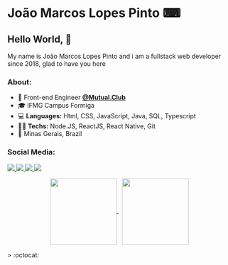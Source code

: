 # João Marcos Lopes Pinto ⌨
## Hello World, 👋
<p>My name is João Marcos Lopes Pinto and i am a fullstack web developer since 2018, glad to have you here</p>


### About:

- 💼 Front-end Engineer **[@Mutual.Club](https://mutual.club/)**
- 🎓 IFMG Campus Formiga
- 💻 **Languages:** Html, CSS, JavaScript, Java, SQL, Typescript
- 👩‍💻 **Techs:** Node.JS, ReactJS, React Native, Git
- 📌 Minas Gerais, Brazil

### Social Media:

<div style="margin-bottom: 10px">
  <a href="https://www.linkedin.com/in/joaomarcoslp3/" alt="Linkedin">
    <img src="https://img.shields.io/badge/LinkedIn-0077B5?style=for-the-badge&logo=linkedin&logoColor=white" />
  </a>
  
  <a href="https://www.instagram.com/joaomarcoslp3/" alt="Instagram">
    <img src="https://img.shields.io/badge/Instagram-E4405F?style=for-the-badge&logo=instagram&logoColor=white"/>
  </a>

  <a href="mailto:joaomarcoslp3@gmail.com">
    <img src="https://img.shields.io/badge/Gmail-FF0000?style=for-the-badge&logo=Gmail&logoColor=white"/>
  </a>

  <a href="https://gitlab.com/joaom.lopes">
    <img src="https://img.shields.io/badge/Gitlab-380D76?style=for-the-badge&logo=Gitlab&logoColor=white"/>
  </a>
</div>

<p align="center">
   <a href="https://github.com/joaomarcoslp3?tab=repositories">
    <img
      align="center"
      height="150"
      src="https://github-readme-stats.vercel.app/api/top-langs/?username=joaomarcoslp3&langs_count=8&layout=compact&theme=react"
    />
  </a>
  &nbsp;
  <a href="https://github.com/joaomarcoslp3?tab=repositories">
    <img
      align="center"
      height="150"
      src="https://github-readme-stats.vercel.app/api?username=joaomarcoslp3&count_private=true&show_icons=true&custom_title=Github%20Status&hide=issues&theme=react"
    />
  </a>
  </p>
> :octocat:

